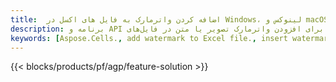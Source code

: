 ```yaml
---
title:  اضافه کردن واترمارک به فایل های اکسل در Windows، لینوکس و macOS
description: برنامه و API رایگان برای افزودن واترمارک تصویر یا متن در فایل‌های XLS، XLSX و ODS
keywords: [Aspose.Cells., add watermark to Excel file., insert watermark to Excel file., create watermark in Excel file., remove watermark from Excel file., operate watermark in Excel file., access watermark in Excel file]
---
```

{{< blocks/products/pf/agp/feature-solution >}} 


